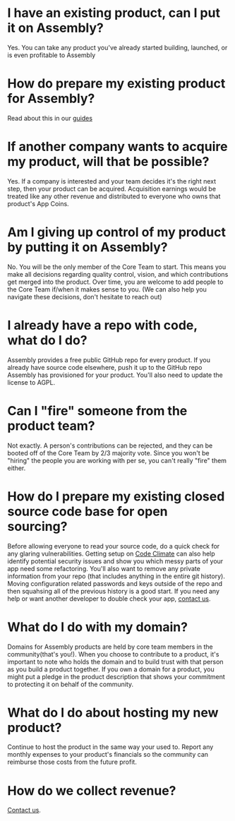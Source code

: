 # I have an existing product, can I put it on Assembly?

Yes. You can take any product you've already started building, launched, or is even profitable to Assembly

# How do prepare my existing product for Assembly?

Read about this in our [guides](https://assembly.com/guides)

# If another company wants to acquire my product, will that be possible?

Yes. If a company is interested and your team decides it's the right next step, then your product can be acquired. Acquisition earnings would be treated like any other revenue and distributed to everyone who owns that product's App Coins.

# Am I giving up control of my product by putting it on Assembly?

No. You will be the only member of the Core Team to start. This means you make all decisions regarding quality control, vision, and which contributions get merged into the product. Over time, you are welcome to add people to the Core Team if/when it makes sense to you. (We can also help you navigate these decisions, don't hesitate to reach out)

# I already have a repo with code, what do I do?

Assembly provides a free public GitHub repo for every product. If you already have source code elsewhere, push it up to the GitHub repo Assembly has provisioned for your product. You'll also need to update the license to AGPL.

# Can I "fire" someone from the product team?

Not exactly. A person's contributions can be rejected, and they can be booted off of the Core Team by 2/3 majority vote. Since you won't be "hiring" the people you are working with per se, you can't really "fire" them either.

# How do I prepare my existing closed source code base for open sourcing?

Before allowing everyone to read your source code, do a quick check for any glaring vulnerabilities. Getting setup on [Code Climate](https://codeclimate.com/) can also help identify potential security issues and show you which messy parts of your app need some refactoring. You'll also want to remove any private information from your repo (that includes anything in the entire git history). Moving configuration related passwords and keys outside of the repo and then squahsing all of the previous history is a good start. If you need any help or want another developer to double check your app, [contact us](mailto:support@assembly.com).

# What do I do with my domain?

Domains for Assembly products are held by core team members in the community(that's you!). When you choose to contribute to a product, it's important to note who holds the domain and to build trust with that person as you build a product together. If you own a domain for a product, you might put a pledge in the product description that shows your commitment to protecting it on behalf of the community.

# What do I do about hosting my new product?

Continue to host the product in the same way your used to. Report any monthly expenses to your product's financials so the community can reimburse those costs from the future profit.

# How do we collect revenue?

[Contact us](mailto:support@assembly.com).

